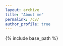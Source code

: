 ```yaml
---
layout: archive
title: "About me"
permalink: /cv/
author_profile: true
---
```


{% include base_path %}

